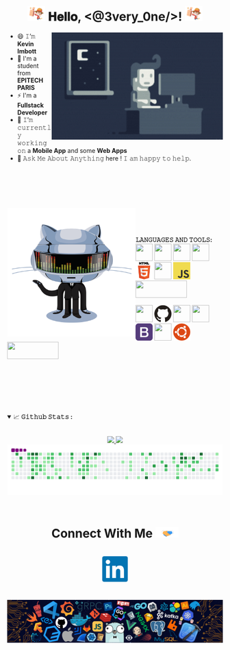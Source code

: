 <h1 align="center">
  <a target="_blank">
    <img  src="./assets/luffy.gif" width="40" style="max-width:100%;">
  </a>
  𝐇𝐞𝐥𝐥𝐨, &lt;@3very_0ne/&gt;!
  <a target="_blank">
    <img  src="./assets/luffy.gif" width="40" />
  </a>
</h1>

<a target="_blank">
  <img align="right" height="250" width="400" alt="GIF" src="./assets/Night-Coding.gif">
</a>

- 😄 𝙸’𝚖 **Kevin Imbott**
- 👯 I'm a student from **EPITECH PARIS**
- ⚡ I'm a **Fullstack Developer**
- 🔭 𝙸’𝚖 𝚌𝚞𝚛𝚛𝚎𝚗𝚝𝚕𝚢 𝚠𝚘𝚛𝚔𝚒𝚗𝚐 𝚘𝚗 a **Mobile App** and some **Web Apps**
- 💬 𝙰𝚜𝚔 𝙼𝚎 𝙰𝚋𝚘𝚞𝚝 𝙰𝚗𝚢𝚝𝚑𝚒𝚗𝚐 here ! 𝙸 𝚊𝚖 𝚑𝚊𝚙𝚙𝚢 𝚝𝚘 𝚑𝚎𝚕𝚙.
  <br/>
  <br/>
  <br/>
  <br/>
  <br/>

#

<a target="_blank"><img align="left" height="300" width="300" alt="𝙶𝙸𝙵" src="./assets/cat.gif"></a>
<br/>
<br/>
<br/>

**𝙻𝙰𝙽𝙶𝚄𝙰𝙶𝙴𝚂 𝙰𝙽𝙳 𝚃𝙾𝙾𝙻𝚂:**  
<code><img height="40" width="40" src="https://upload.wikimedia.org/wikipedia/commons/thumb/7/73/Ruby_logo.svg/1024px-Ruby_logo.svg.png"></code>
<code><img height="40" width="40" src="https://www.pngkit.com/png/full/70-701654_python-logo-png-clipart-python-programming-a-comprehensive.png"></code>
<code><img height="40" width="40" src="https://www.naveedashfaq.me/img/c++.png"></code>
<code><img height="40" width="40" src="https://cdn.iconscout.com/icon/free/png-512/c-programming-569564.png"></code>
<code><img height="40" width="40" src="https://raw.githubusercontent.com/github/explore/80688e429a7d4ef2fca1e82350fe8e3517d3494d/topics/html/html.png"></code>
<code><img height="40" width="40" src="https://cdn.iconscout.com/icon/free/png-256/css-131-722685.png"></code>
<code><img height="40" width="40" src="https://raw.githubusercontent.com/github/explore/80688e429a7d4ef2fca1e82350fe8e3517d3494d/topics/javascript/javascript.png"></code>
<code><img height="40" width="120" src="https://upload.wikimedia.org/wikipedia/commons/thumb/6/62/Ruby_On_Rails_Logo.svg/1200px-Ruby_On_Rails_Logo.svg.png"></code>

<!-- <code><img height="40" width="40" src="https://raw.githubusercontent.com/github/explore/80688e429a7d4ef2fca1e82350fe8e3517d3494d/topics/typescript/typescript.png"></code> -->

<code><img height="40" width="40" src="https://www.web-premiere.fr/wp-content/uploads/2019/05/react.svg"></code>
<code><img height="40" width="40" src="https://raw.githubusercontent.com/github/explore/80688e429a7d4ef2fca1e82350fe8e3517d3494d/topics/github-api/github-api.png"></code>
<code><img height="40" width="40" src="https://upload.wikimedia.org/wikipedia/commons/thumb/9/95/Vue.js_Logo_2.svg/1200px-Vue.js_Logo_2.svg.png"></code>
<code><img height="40" width="40" src="https://iconape.com/wp-content/png_logo_vector/nodejs.png"></code>
<code><img height="40" width="40" src="https://raw.githubusercontent.com/github/explore/80688e429a7d4ef2fca1e82350fe8e3517d3494d/topics/bootstrap/bootstrap.png"></code>
<code><img height="40" width="40" src="https://encrypted-tbn0.gstatic.com/images?q=tbn:ANd9GcRT1PKsfJXnxOqnTRiIZ8VcdJDYBXD-qZnnpw&usqp=CAU"></code>
<code><img height="40" width="40" src="https://raw.githubusercontent.com/github/explore/80688e429a7d4ef2fca1e82350fe8e3517d3494d/topics/ubuntu/ubuntu.png"></code>
<code><img height="40" width="120" src="https://elixir-sante.fr//static/elixir/img/v2/Elixir-logo-white-light-margin.png"></code>

<!-- <code><img height="40" width="40" src="https://cdn.iconscout.com/icon/free/png-512/mongodb-3-1175138.png"></code> -->

<br/>
<br/>
<br/>
<br/>

#

<details open="">
<summary>
  <g-emoji class="g-emoji" alias="chart_with_upwards_trend" fallback-src="https://github.githubassets.com/images/icons/emoji/unicode/1f4c8.png">📈</g-emoji>
  <strong>𝙶𝚒𝚝𝚑𝚞𝚋 𝚂𝚝𝚊𝚝𝚜 : </strong>
</summary>
<br>

<p align="center">
<a href="https://github.com/KevinImbott">
  <img height="150em" src="https://github-readme-stats-eight-theta.vercel.app/api?username=KevinImbott&show_icons=true&theme=dracula&include_all_commits=true&count_private=true"/>
  <img height="150em" src="https://github-readme-stats-eight-theta.vercel.app/api/top-langs/?username=KevinImbott&layout=compact&langs_count=8&theme=dracula"/>
  <br/>
  <img src="./assets/github-contribution-grid-snake.gif" style="max-width:100%;">
</a>
</p>
</details>
<br>

#

<h1 align="center">
  Connect With Me
  <a target="_blank">
    <img src="./assets/Handshake.gif" height="25px" style="max-width:100%;">
  </a>
</h1>

<p align="center">
  <br>
  <a href="https://www.linkedin.com/in/kevin-imbott-877773183/" target="_blank">
    <code><img height="60" width="60" src="./assets/LinkedIn_logo.png"/></code>
  </a>
</p>

#

![footer](./assets/footer.png)
